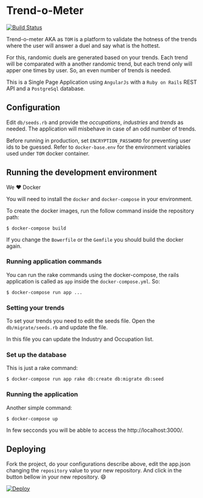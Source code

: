 # Trend-o-Meter

[![Build Status](https://travis-ci.org/carlosmaniero/tom.svg?branch=master)](https://travis-ci.org/carlosmaniero/tom)

Trend-o-meter AKA as `TOM` is a platform to validate the hotness of the trends 
where the user will answer a duel and say what is the hottest.

For this, randomic duels are generated based on your trends. Each trend will be
comparated with a another randomic trend, but each trend only will apper one
times by user. So, an even number of trends is needed.

This is a Single Page Application using `AngularJs` with a `Ruby on Rails` REST
API and a `PostgreSql` database.

## Configuration

Edit `db/seeds.rb` and provide the *occupations*, *industries* and *trends* as
needed. The application will misbehave in case of an odd number of trends.

Before running in production, set `ENCRYPTION_PASSWORD` for preventing user ids
to be guessed. Refer to `docker-base.env` for the environment variables used
under `TOM` docker container.

## Running the development environment

We :heart: Docker

You will need to install the `docker` and `docker-compose` in your environment.

To create the docker images, run the follow command inside the repository path:

    $ docker-compose build

If you change the `Bowerfile` or the `Gemfile` you should build the docker
again.

### Running application commands

You can run the rake commands using the docker-compose, the rails application
is called as `app` inside the `docker-compose.yml`. So:

    $ docker-compose run app ...

### Setting your trends

To set your trends you need to edit the seeds file. Open the
`db/migrate/seeds.rb` and update the file. 

In this file you can update the Industry and Occupation list.

### Set up the database

This is just a rake command:

    $ docker-compose run app rake db:create db:migrate db:seed

### Running the application

Another simple command:

    $ docker-compose up

In few secconds you will be abble to access the http://localhost:3000/.


## Deploying

Fork the project, do your configurations describe above, edit the app.json
changing the `repository` value to your new repository. And click in the
button bellow in your new repository. :smile:

[![Deploy](https://www.herokucdn.com/deploy/button.png)](https://heroku.com/deploy)
